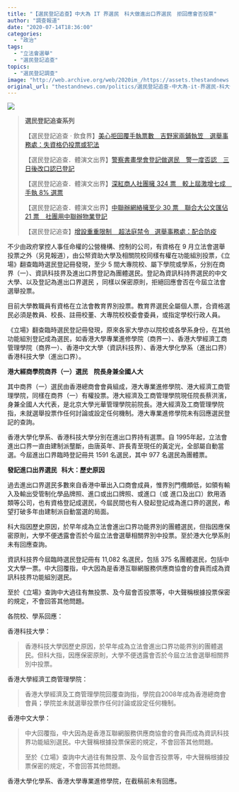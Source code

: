 ```yaml
---
title: "【選民登記追查】中大為 IT 界選民　科大做進出口界選民　拒回應會否投票"
author: "調查報道"
date: "2020-07-14T18:36:00"
categories:
  - "政治"
tags:
  - "立法會選舉"
  - "選民登記追查"
topics:
  - "選民登記調查"
image: "http://web.archive.org/web/2020im_/https://assets.thestandnews.com/media/photos/20200714-0620copy_iIYHT.png"
original_url: "thestandnews.com/politics/選民登記追查-中大為-it-界選民-科大做進出口界選民-拒回應會否投票"
---
```

![](http://web.archive.org/web/2020im_/https://assets.thestandnews.com/media/photos/20200714-0620copy_iIYHT.png)

> **選民登記追查系列**
> 
> 【選民登記追查 · 飲食界】[美心拒回覆手執票數　吉野家兩鋪執笠　選舉事務處：失資格仍投票或犯法](../../politics/%E9%81%B8%E6%B0%91%E7%99%BB%E8%A8%98%E8%BF%BD%E6%9F%A5-%E9%A3%B2%E9%A3%9F%E7%95%8C-%E7%BE%8E%E5%BF%83%E6%8B%92%E5%9B%9E%E8%A6%86%E6%89%8B%E5%9F%B7%E7%A5%A8%E6%95%B8-%E5%90%89%E9%87%8E%E5%AE%B6%E5%85%A9%E9%8B%AA%E5%9F%B7%E7%AC%A0-%E9%81%B8%E8%88%89%E4%BA%8B%E5%8B%99%E8%99%95-%E5%A4%B1%E8%B3%87%E6%A0%BC%E4%BB%8D%E6%8A%95%E7%A5%A8%E6%88%96%E7%8A%AF%E6%B3%95/)
> 
> 【選民登記追查．體演文出界】[警察書畫學會登記做選民　警一度否認　三日後改口認已登記](../../politics/%E9%81%B8%E6%B0%91%E7%99%BB%E8%A8%98%E8%BF%BD%E6%9F%A5-%E9%AB%94%E6%BC%94%E6%96%87%E5%87%BA%E7%95%8C-%E8%AD%A6%E5%AF%9F%E6%9B%B8%E7%95%AB%E5%AD%B8%E6%9C%83%E7%99%BB%E8%A8%98%E5%81%9A%E9%81%B8%E6%B0%91-%E8%AD%A6%E4%B8%80%E5%BA%A6%E5%90%A6%E8%AA%8D-%E4%B8%89%E6%97%A5%E5%BE%8C%E6%94%B9%E5%8F%A3%E8%AA%8D%E5%B7%B2%E7%99%BB%E8%A8%98/)
> 
> 【選民登記追查．體演文出界】[深紅商人社團擁 324 票　較上屆激增七成　手執 8% 選票](../../politics/%E9%81%B8%E6%B0%91%E7%99%BB%E8%A8%98%E8%BF%BD%E6%9F%A5-%E9%AB%94%E6%BC%94%E6%96%87%E5%87%BA%E7%95%8C-%E6%B7%B1%E7%B4%85%E5%95%86%E4%BA%BA%E7%A4%BE%E5%9C%98%E6%93%81-324-%E7%A5%A8-%E8%BC%83%E4%B8%8A%E5%B1%86%E6%BF%80%E5%A2%9E%E4%B8%83%E6%88%90-%E6%89%8B%E5%9F%B7-8-%E9%81%B8%E7%A5%A8/)
> 
> 【選民登記追查．體演文出界】[中聯辦網絡擁至少 30 票　聯合大公文匯佔 21 票　社團用中聯辦物業登記](../../politics/%E9%81%B8%E6%B0%91%E7%99%BB%E8%A8%98%E8%BF%BD%E6%9F%A5-%E9%AB%94%E6%BC%94%E6%96%87%E5%87%BA%E7%95%8C-%E4%B8%AD%E8%81%AF%E8%BE%A6%E7%B6%B2%E7%B5%A1%E6%93%81%E8%87%B3%E5%B0%91-30-%E7%A5%A8-%E8%81%AF%E5%90%88%E5%A4%A7%E5%85%AC%E6%96%87%E5%8C%AF%E4%BD%94-21-%E7%A5%A8-%E7%A4%BE%E5%9C%98%E7%94%A8%E4%B8%AD%E8%81%AF%E8%BE%A6%E7%89%A9%E6%A5%AD%E7%99%BB%E8%A8%98/)
> 
> 【選民登記追查】[增設重重限制    超法庭禁令   選舉事務處：配合防疫](../../politics/%E9%81%B8%E6%B0%91%E7%99%BB%E8%A8%98%E8%BF%BD%E6%9F%A5-%E5%8A%A0%E8%A8%AD%E9%87%8D%E9%87%8D%E9%99%90%E5%88%B6-%E8%B6%85%E6%B3%95%E5%BA%AD%E7%A6%81%E4%BB%A4-%E9%81%B8%E8%88%89%E4%BA%8B%E5%8B%99%E8%99%95-%E9%85%8D%E5%90%88%E9%98%B2%E7%96%AB/)

不少由政府掌控人事任命權的公營機構、控制的公司，有資格在 9 月立法會選舉投票之外（另見報道），由公帑資助大學及相關院校同樣有權在功能組別投票，《立場》翻查臨時選民登記冊發現，至少 5 間大專院校、屬下學院或學系，分別在商界（一）、資訊科技界及進出口界登記為團體選民。登記為資訊科持界選民的中文大學、以及登記為進出口界選民 ，同樣以保密原則，拒絕回應會否在今屆立法會選舉投票。

目前大學教職員有資格在立法會教育界別投票。教育界選民全屬個人票，合資格選民必須是教員、校長、註冊校董、大專院校校委會委員，或指定學校行政人員。

《立場》翻查臨時選民登記冊發現，原來各家大學亦以院校或各學系身份，在其他功能組別登記成為選民，如香港大學專業進修學院（商界一）、香港大學經濟工商管理學院（商界一）、香港中文大學（資訊科技界）、香港大學化學系（進出口界）香港科技大學（進出口界）。

**港大經商學院商界（一）選民    院長身兼全國人大**

其中商界（一）選民由香港總商會會員組成，港大專業進修學院、港大經濟工商管理學院，同樣在商界（一）有權投票。港大經濟及工商管理學院現任院長蔡洪濱，身兼全國人大代表，是北京大學光華管理學院前院長。港大經濟及工商管理學院指，未就選舉投票作任何討論或設定任何機制。港大專業進修學院未有回應選民登記的查詢。

香港大學化學系、香港科技大學分別在進出口界持有選票。自 1995年起，立法會進出口界一直由建制派壟斷，由唐英年、許長青至現任的黃定光，全部屬自動當選。今屆進出口界臨時登記冊共 1591 名選民，其中 977 名選民為團體票。

**發記進口出界選民   科大：歷史原因**

過去進出口界選民多數來自香港中華出入口商會成員，惟界別門欖頗低，如領有輸入及輸出受管制化學品牌照、進口或出口牌照、或進口（或 進口及出口）飲用酒類等公司，也有資格登記成選民，今屆民間也有人發起登記成為進口界的選民，希望打破多年由建制派自動當選的局面。

科大指因歷史原因，於早年成為立法會進出口界功能界別的團體選民，但指因應保密原則，大學不便透露會否於今屆立法會選舉相關界別中投票。至於港大化學系則未有回應查詢。

資訊科技界今屆臨時選民登記冊有 11,082 名選民，包括 375 名團體選民，包括中文大學一票。中大回覆指，中大因為是香港互聯網服務供應商協會的會員而成為資訊科技界功能組別選民。

至於《立場》查詢中大過往有無投票、及今屆會否投票等，中大聲稱根據投票保密的規定，不會回答其他問題。

各院校、學系回應：

香港科技大學：

> 香港科技大學因歷史原因，於早年成為立法會進出口界功能界別的團體選民。但科大指，因應保密原則，大學不便透露會否於今屆立法會選舉相關界別中投票。

香港大學經濟工商管理學院：

> 香港大學經濟及工商管理學院回覆查詢指，學院自2008年成為香港總商會會員；學院並未就選舉投票作任何討論或設定任何機制。

香港中文大學：

> 中大回覆指，中大因為是香港互聯網服務供應商協會的會員而成為資訊科技界功能組別選民。中大聲稱根據投票保密的規定，不會回答其他問題。
> 
> 至於《立場》查詢中大過往有無投票、及今屆會否投票等，中大聲稱根據投票保密的規定，不會回答其他問題。

香港大學化學系、香港大學專業進修學院，在截稿前未有回應。